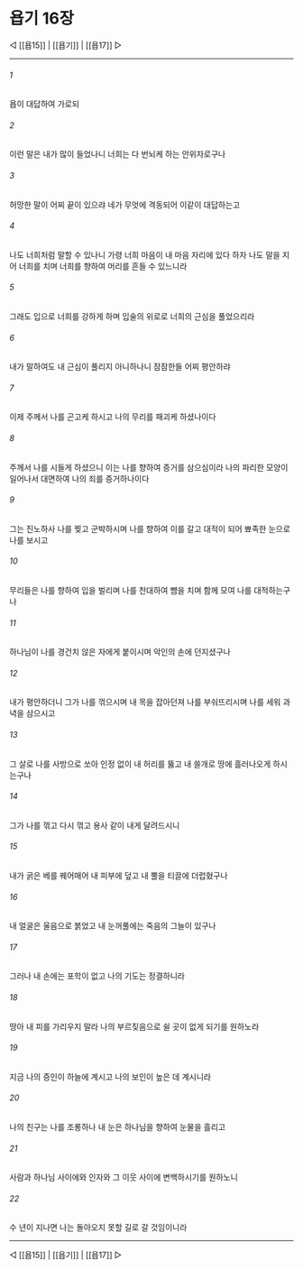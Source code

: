 # 욥기 16장

◁ [[욥15]] | [[욥기]] | [[욥17]] ▷
***

###### 1
욥이 대답하여 가로되

###### 2
이런 말은 내가 많이 들었나니 너희는 다 번뇌케 하는 안위자로구나

###### 3
허망한 말이 어찌 끝이 있으랴 네가 무엇에 격동되어 이같이 대답하는고

###### 4
나도 너희처럼 말할 수 있나니 가령 너희 마음이 내 마음 자리에 있다 하자 나도 말을 지어 너희를 치며 너희를 향하여 머리를 흔들 수 있느니라

###### 5
그래도 입으로 너희를 강하게 하며 입술의 위로로 너희의 근심을 풀었으리라

###### 6
내가 말하여도 내 근심이 풀리지 아니하나니 잠잠한들 어찌 평안하랴

###### 7
이제 주께서 나를 곤고케 하시고 나의 무리를 패괴케 하셨나이다

###### 8
주께서 나를 시들게 하셨으니 이는 나를 향하여 증거를 삼으심이라 나의 파리한 모양이 일어나서 대면하여 나의 죄를 증거하나이다

###### 9
그는 진노하사 나를 찢고 군박하시며 나를 향하여 이를 갈고 대적이 되어 뾰족한 눈으로 나를 보시고

###### 10
무리들은 나를 향하여 입을 벌리며 나를 천대하여 뺨을 치며 함께 모여 나를 대적하는구나

###### 11
하나님이 나를 경건치 않은 자에게 붙이시며 악인의 손에 던지셨구나

###### 12
내가 평안하더니 그가 나를 꺾으시며 내 목을 잡아던져 나를 부숴뜨리시며 나를 세워 과녁을 삼으시고

###### 13
그 살로 나를 사방으로 쏘아 인정 없이 내 허리를 뚫고 내 쓸개로 땅에 흘러나오게 하시는구나

###### 14
그가 나를 꺾고 다시 꺾고 용사 같이 내게 달려드시니

###### 15
내가 굵은 베를 꿰어매어 내 피부에 덮고 내 뿔을 티끌에 더럽혔구나

###### 16
내 얼굴은 울음으로 붉었고 내 눈꺼풀에는 죽음의 그늘이 있구나

###### 17
그러나 내 손에는 포학이 없고 나의 기도는 정결하니라

###### 18
땅아 내 피를 가리우지 말라 나의 부르짖음으로 쉴 곳이 없게 되기를 원하노라

###### 19
지금 나의 증인이 하늘에 계시고 나의 보인이 높은 데 계시니라

###### 20
나의 친구는 나를 조롱하나 내 눈은 하나님을 향하여 눈물을 흘리고

###### 21
사람과 하나님 사이에와 인자와 그 이웃 사이에 변백하시기를 원하노니

###### 22
수 년이 지나면 나는 돌아오지 못할 길로 갈 것임이니라

***
◁ [[욥15]] | [[욥기]] | [[욥17]] ▷